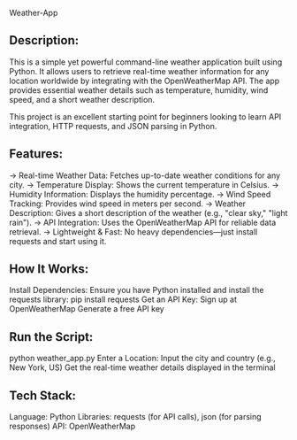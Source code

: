 Weather-App
 
## Description:
This is a simple yet powerful command-line weather application built using Python. It allows users to retrieve real-time weather information for any location worldwide by integrating with the OpenWeatherMap API. The app provides essential weather details such as temperature, humidity, wind speed, and a short weather description.

This project is an excellent starting point for beginners looking to learn API integration, HTTP requests, and JSON parsing in Python.

## Features:
-> Real-time Weather Data: Fetches up-to-date weather conditions for any city.
-> Temperature Display: Shows the current temperature in Celsius.
-> Humidity Information: Displays the humidity percentage.
-> Wind Speed Tracking: Provides wind speed in meters per second.
-> Weather Description: Gives a short description of the weather (e.g., "clear sky," "light rain").
-> API Integration: Uses the OpenWeatherMap API for reliable data retrieval.
-> Lightweight & Fast: No heavy dependencies—just install requests and start using it.

## How It Works:
Install Dependencies: Ensure you have Python installed and install the requests library:
pip install requests
Get an API Key:
Sign up at OpenWeatherMap
Generate a free API key

## Run the Script:
python weather_app.py
Enter a Location:
Input the city and country (e.g., New York, US)
Get the real-time weather details displayed in the terminal

## Tech Stack:
Language: Python
Libraries: requests (for API calls), json (for parsing responses)
API: OpenWeatherMap
